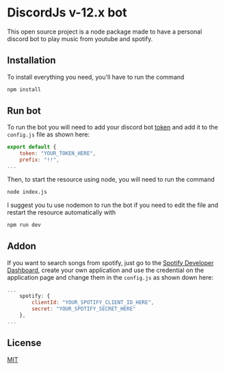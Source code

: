 # DiscordJs v-12.x bot

This open source project is a node package made to have a personal discord bot to play music from youtube and spotify.

## Installation
To install everything you need, you'll have to run the command

```bash
npm install
```

## Run bot
To run the bot you will need to add your discord bot [token](https://discord.com/developers/applications) and add it to the `config.js` file as shown here:
```js
export default {
    token: "YOUR_TOKEN_HERE",
    prefix: "!!",
...
```
Then, to start the resource using node, you will need to run the command
```bash
node index.js
```
I suggest you tu use nodemon to run the bot if you need to edit the file and restart the resource automatically with
```bash
npm run dev
```

## Addon
If you want to search songs from spotify, just go to the [Spotify Developer Dashboard](https://developer.spotify.com/dashboard/login), create your own application and use the credential on the application page and change them in the `config.js` as shown down here:
```js
...
    spotify: {
        clientId: "YOUR_SPOTIFY_CLIENT_ID_HERE",
        secret: "YOUR_SPOTIFY_SECRET_HERE"
    },
...
```
## License
[MIT](https://choosealicense.com/licenses/mit/)
